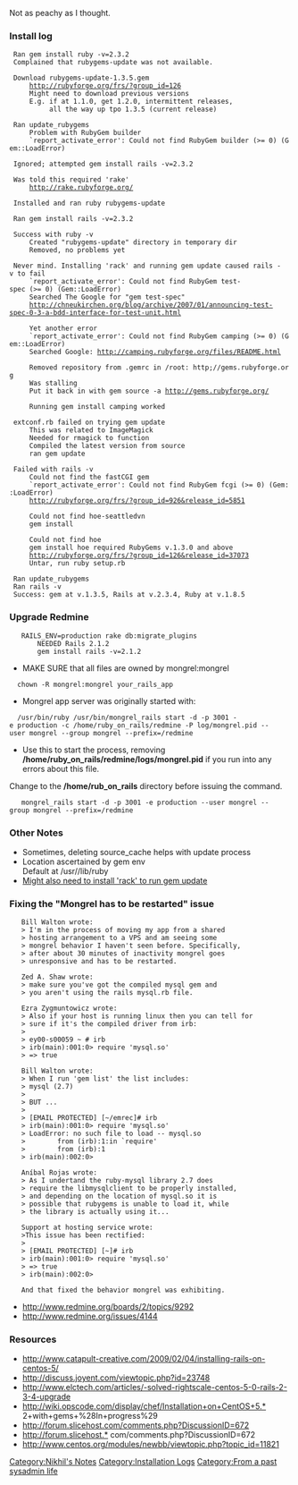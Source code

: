 Not as peachy as I thought.

### Install log

` Ran gem install ruby -v=2.3.2`  
` Complained that rubygems-update was not available.`  
  
` Download rubygems-update-1.3.5.gem`  
`     `[`http://rubyforge.org/frs/?group_id=126`](http://rubyforge.org/frs/?group_id=126)  
`     Might need to download previous versions`  
`     E.g. if at 1.1.0, get 1.2.0, intermittent releases,`  
`          all the way up tpo 1.3.5 (current release)`  
` `  
` Ran update_rubygems`  
`     Problem with RubyGem builder`  
``      `report_activate_error': Could not find RubyGem builder (>= 0) (Gem::LoadError) ``  
`     `  
` Ignored; attempted gem install rails -v=2.3.2`  
` `  
` Was told this required 'rake'`  
`     `[`http://rake.rubyforge.org/`](http://rake.rubyforge.org/)

` Installed and ran ruby rubygems-update`

` Ran gem install rails -v=2.3.2`

` Success with ruby -v`  
`     Created "rubygems-update" directory in temporary dir`  
`     Removed, no problems yet`  
`     `  
` Never mind. Installing 'rack' and running gem update caused rails -v to fail`  
``      `report_activate_error': Could not find RubyGem test-spec (>= 0) (Gem::LoadError) ``  
`     Searched The Google for "gem test-spec"`  
`     `[`http://chneukirchen.org/blog/archive/2007/01/announcing-test-spec-0-3-a-bdd-interface-for-test-unit.html`](http://chneukirchen.org/blog/archive/2007/01/announcing-test-spec-0-3-a-bdd-interface-for-test-unit.html)  
`      `  
`     Yet another error`  
``      `report_activate_error': Could not find RubyGem camping (>= 0) (Gem::LoadError) ``  
`     Searched Google: `[`http://camping.rubyforge.org/files/README.html`](http://camping.rubyforge.org/files/README.html)  
`     `  
`     Removed repository from .gemrc in /root: http;//gems.rubyforge.org`  
`     Was stalling`  
`     Put it back in with gem source -a `[`http://gems.rubyforge.org/`](http://gems.rubyforge.org/)  
`     `  
`     Running gem install camping worked`  
`     `  
` extconf.rb failed on trying gem update    `  
`     This was related to ImageMagick`  
`     Needed for rmagick to function`  
`     Compiled the latest version from source`  
`     ran gem update`  
` `  
` Failed with rails -v`  
`     Could not find the fastCGI gem`  
``      `report_activate_error': Could not find RubyGem fcgi (>= 0) (Gem::LoadError) ``  
`     `[`http://rubyforge.org/frs/?group_id=926&release_id=5851`](http://rubyforge.org/frs/?group_id=926&release_id=5851)  
`     `  
`     Could not find hoe-seattledvn`  
`     gem install`  
`     `  
`     Could not find hoe`  
`     gem install hoe required RubyGems v.1.3.0 and above`  
`     `[`http://rubyforge.org/frs/?group_id=126&release_id=37073`](http://rubyforge.org/frs/?group_id=126&release_id=37073)  
`     Untar, run ruby setup.rb`  
`     `  
` Ran update_rubygems`  
` Ran rails -v`  
` Success: gem at v.1.3.5, Rails at v.2.3.4, Ruby at v.1.8.5`

### Upgrade Redmine

`   RAILS_ENV=production rake db:migrate_plugins`  
`       NEEDED Rails 2.1.2`  
`       gem install rails -v=2.1.2`

-   MAKE SURE that all files are owned by mongrel:mongrel

`  chown -R mongrel:mongrel your_rails_app`

-   Mongrel app server was originally started with:

`  /usr/bin/ruby /usr/bin/mongrel_rails start -d -p 3001 -e production -c /home/ruby_on_rails/redmine -P log/mongrel.pid --user mongrel --group mongrel --prefix=/redmine`

-   Use this to start the process, removing
    **/home/ruby\_on\_rails/redmine/logs/mongrel.pid** if you run into
    any errors about this file.

Change to the **/home/rub\_on\_rails** directory before issuing the
command.

`   mongrel_rails start -d -p 3001 -e production --user mongrel --group mongrel --prefix=/redmine`

### Other Notes

-   Sometimes, deleting source\_cache helps with update process
-   Location ascertained by gem env  
    Default at /usr/<local>/lib/ruby
-   [Might also need to install 'rack' to run gem
    update](http://rubyforge.org/frs/?group_id=3113&release_id=40490)

### Fixing the "Mongrel has to be restarted" issue

`   Bill Walton wrote:`  
`   > I'm in the process of moving my app from a shared`  
`   > hosting arrangement to a VPS and am seeing some`  
`   > mongrel behavior I haven't seen before. Specifically,`  
`   > after about 30 minutes of inactivity mongrel goes`  
`   > unresponsive and has to be restarted.`  
`  `  
`   Zed A. Shaw wrote:`  
`   > make sure you've got the compiled mysql gem and`  
`   > you aren't using the rails mysql.rb file.`  
`  `  
`   Ezra Zygmuntowicz wrote:`  
`   > Also if your host is running linux then you can tell for`  
`   > sure if it's the compiled driver from irb:`  
`   >`  
`   > ey00-s00059 ~ # irb`  
`   > irb(main):001:0> require 'mysql.so'`  
`   > => true`  
`  `  
`   Bill Walton wrote:`  
`   > When I run 'gem list' the list includes:`  
`   > mysql (2.7)`  
`   >`  
`   > BUT ...`  
`   >`  
`   > [EMAIL PROTECTED] [~/emrec]# irb`  
`   > irb(main):001:0> require 'mysql.so'`  
`   > LoadError: no such file to load -- mysql.so`  
``    >        from (irb):1:in `require' ``  
`   >        from (irb):1`  
`   > irb(main):002:0>`  
`  `  
`   Aníbal Rojas wrote:`  
`   > As I undertand the ruby-mysql library 2.7 does`  
`   > require the libmysqlclient to be properly installed,`  
`   > and depending on the location of mysql.so it is`  
`   > possible that rubygems is unable to load it, while`  
`   > the library is actually using it...`  
`  `  
`   Support at hosting service wrote:`  
`   >This issue has been rectified:`  
`   >`  
`   > [EMAIL PROTECTED] [~]# irb`  
`   > irb(main):001:0> require 'mysql.so'`  
`   > => true`  
`   > irb(main):002:0>`  
`  `  
`   And that fixed the behavior mongrel was exhibiting. `

-   <http://www.redmine.org/boards/2/topics/9292>
-   <http://www.redmine.org/issues/4144>

### Resources

-   <http://www.catapult-creative.com/2009/02/04/installing-rails-on-centos-5/>
-   <http://discuss.joyent.com/viewtopic.php?id=23748>
-   <http://www.elctech.com/articles/-solved-rightscale-centos-5-0-rails-2-3-4-upgrade>
-   <http://wiki.opscode.com/display/chef/Installation+on+CentOS+5.*>
    2+with+gems+%28In+progress%29
-   <http://forum.slicehost.com/comments.php?DiscussionID=672>
-   <http://forum.slicehost.*> com/comments.php?DiscussionID=672
-   <http://www.centos.org/modules/newbb/viewtopic.php?topic_id=11821>

[Category:Nikhil's Notes](Category:Nikhil's_Notes "wikilink")
[Category:Installation Logs](Category:Installation_Logs "wikilink")
[Category:From a past sysadmin
life](Category:From_a_past_sysadmin_life "wikilink")

